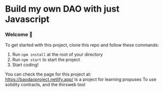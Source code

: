 # Build my own DAO with just Javascript

### **Welcome 👋**
To get started with this project, clone this repo and follow these commands:

1. Run `npm install` at the root of your directory
2. Run `npm start` to start the project
3. Start coding!

You can check the page for this project at: https://baodaoproject.netlify.app/
Is a project for learning propuses To use solidity contracts, and the thirsweb tool 
